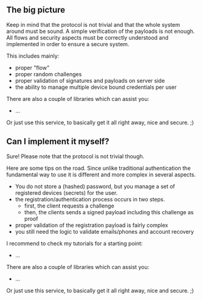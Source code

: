 
The big picture
---------------

Keep in mind that the protocol is not trivial and that the whole system around must be sound.
A simple verification of the payloads is not enough.
All flows and security aspects must be correctly understood and implemented in order to ensure a secure system.

This includes mainly:

- proper "flow"
- proper random challenges
- proper validation of signatures and payloads on server side
- the ability to manage multiple device bound credentials per user

There are also a couple of libraries which can assist you:

- ...

Or just use this service, to basically get it all right away, nice and secure. ;)


Can I implement it myself?
--------------------------

Sure! Please note that the protocol is not trivial though.

Here are some tips on the road. Since unlike traditional authentication the fundamental way to use it is different and more complex in several aspects.

- You do not store a (hashed) password, but you manage a set of registered devices (secrets) for the user.
- the registration/authentication process occurs in two steps.
    - first, the client requests a challenge
    - then, the clients sends a signed payload including this challenge as proof
- proper validation of the registration payload is fairly complex
- you still need the logic to validate emails/phones and account recovery

I recommend to check my tutorials for a starting point:

- ...

There are also a couple of libraries which can assist you:

- ...

Or just use this service, to basically get it all right away, nice and secure. ;)
